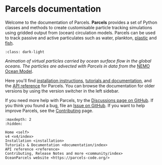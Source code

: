 # Parcels documentation

Welcome to the documentation of Parcels. **Parcels** provides a set of Python classes and methods to create customisable particle tracking simulations using gridded output from (ocean) circulation models. Parcels can be used to track passive and active particulates such as water, plankton, [plastic](http://www.topios.org/) and [fish](https://github.com/Jacketless/IKAMOANA).

```{figure} _static/homepage.gif
:class: dark-light
```

_Animation of virtual particles carried by ocean surface flow in the global oceans. The particles are advected with Parcels in data from the_ [NEMO Ocean Model](https://www.nemo-ocean.eu/).

Here you'll find [installation instructions](installation.md), [tutorials and documentation](documentation/index.md), and the [API reference](reference.md) for Parcels. You can browse the documentation for older versions by using the version switcher in the left sidebar.

If you need more help with Parcels, try the [Discussions page on GitHub](https://github.com/Parcels-code/parcels/discussions). If you think you found a bug, file an [Issue on GitHub](https://github.com/Parcels-code/parcels/issues). If you want to help improve Parcels, see the [Contributing](community/contributing.md) page.

```{toctree}
:maxdepth: 2
:hidden:

Home <self>
v4 <v4/index>
Installation <installation>
Tutorials & Documentation <documentation/index>
API reference <reference>
Contributing, Release Notes and more <community/index>
OceanParcels website <https://parcels-code.org/>
```
